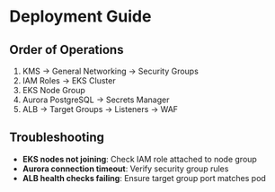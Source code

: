 # Deployment Guide

## Order of Operations
1. KMS → General Networking → Security Groups
2. IAM Roles → EKS Cluster
3. EKS Node Group
4. Aurora PostgreSQL → Secrets Manager
5. ALB → Target Groups → Listeners → WAF

## Troubleshooting
- **EKS nodes not joining**: Check IAM role attached to node group
- **Aurora connection timeout**: Verify security group rules
- **ALB health checks failing**: Ensure target group port matches pod
